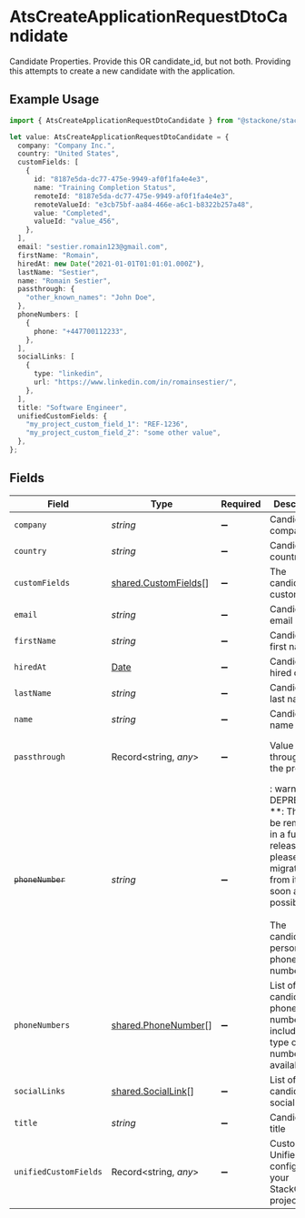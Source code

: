 # AtsCreateApplicationRequestDtoCandidate

Candidate Properties. Provide this OR candidate_id, but not both. Providing this attempts to create a new candidate with the application.

## Example Usage

```typescript
import { AtsCreateApplicationRequestDtoCandidate } from "@stackone/stackone-client-ts/sdk/models/shared";

let value: AtsCreateApplicationRequestDtoCandidate = {
  company: "Company Inc.",
  country: "United States",
  customFields: [
    {
      id: "8187e5da-dc77-475e-9949-af0f1fa4e4e3",
      name: "Training Completion Status",
      remoteId: "8187e5da-dc77-475e-9949-af0f1fa4e4e3",
      remoteValueId: "e3cb75bf-aa84-466e-a6c1-b8322b257a48",
      value: "Completed",
      valueId: "value_456",
    },
  ],
  email: "sestier.romain123@gmail.com",
  firstName: "Romain",
  hiredAt: new Date("2021-01-01T01:01:01.000Z"),
  lastName: "Sestier",
  name: "Romain Sestier",
  passthrough: {
    "other_known_names": "John Doe",
  },
  phoneNumbers: [
    {
      phone: "+447700112233",
    },
  ],
  socialLinks: [
    {
      type: "linkedin",
      url: "https://www.linkedin.com/in/romainsestier/",
    },
  ],
  title: "Software Engineer",
  unifiedCustomFields: {
    "my_project_custom_field_1": "REF-1236",
    "my_project_custom_field_2": "some other value",
  },
};
```

## Fields

| Field                                                                                                                                                        | Type                                                                                                                                                         | Required                                                                                                                                                     | Description                                                                                                                                                  | Example                                                                                                                                                      |
| ------------------------------------------------------------------------------------------------------------------------------------------------------------ | ------------------------------------------------------------------------------------------------------------------------------------------------------------ | ------------------------------------------------------------------------------------------------------------------------------------------------------------ | ------------------------------------------------------------------------------------------------------------------------------------------------------------ | ------------------------------------------------------------------------------------------------------------------------------------------------------------ |
| `company`                                                                                                                                                    | *string*                                                                                                                                                     | :heavy_minus_sign:                                                                                                                                           | Candidate company                                                                                                                                            | Company Inc.                                                                                                                                                 |
| `country`                                                                                                                                                    | *string*                                                                                                                                                     | :heavy_minus_sign:                                                                                                                                           | Candidate country                                                                                                                                            | United States                                                                                                                                                |
| `customFields`                                                                                                                                               | [shared.CustomFields](../../../sdk/models/shared/customfields.md)[]                                                                                          | :heavy_minus_sign:                                                                                                                                           | The candidate custom fields                                                                                                                                  |                                                                                                                                                              |
| `email`                                                                                                                                                      | *string*                                                                                                                                                     | :heavy_minus_sign:                                                                                                                                           | Candidate email                                                                                                                                              | sestier.romain123@gmail.com                                                                                                                                  |
| `firstName`                                                                                                                                                  | *string*                                                                                                                                                     | :heavy_minus_sign:                                                                                                                                           | Candidate first name                                                                                                                                         | Romain                                                                                                                                                       |
| `hiredAt`                                                                                                                                                    | [Date](https://developer.mozilla.org/en-US/docs/Web/JavaScript/Reference/Global_Objects/Date)                                                                | :heavy_minus_sign:                                                                                                                                           | Candidate hired date                                                                                                                                         | 2021-01-01T01:01:01.000Z                                                                                                                                     |
| `lastName`                                                                                                                                                   | *string*                                                                                                                                                     | :heavy_minus_sign:                                                                                                                                           | Candidate last name                                                                                                                                          | Sestier                                                                                                                                                      |
| `name`                                                                                                                                                       | *string*                                                                                                                                                     | :heavy_minus_sign:                                                                                                                                           | Candidate name                                                                                                                                               | Romain Sestier                                                                                                                                               |
| `passthrough`                                                                                                                                                | Record<string, *any*>                                                                                                                                        | :heavy_minus_sign:                                                                                                                                           | Value to pass through to the provider                                                                                                                        | {<br/>"other_known_names": "John Doe"<br/>}                                                                                                                  |
| ~~`phoneNumber`~~                                                                                                                                            | *string*                                                                                                                                                     | :heavy_minus_sign:                                                                                                                                           | : warning: ** DEPRECATED **: This will be removed in a future release, please migrate away from it as soon as possible.<br/><br/>The candidate personal phone number | +1234567890                                                                                                                                                  |
| `phoneNumbers`                                                                                                                                               | [shared.PhoneNumber](../../../sdk/models/shared/phonenumber.md)[]                                                                                            | :heavy_minus_sign:                                                                                                                                           | List of candidate phone numbers including the type of the number when available                                                                              |                                                                                                                                                              |
| `socialLinks`                                                                                                                                                | [shared.SocialLink](../../../sdk/models/shared/sociallink.md)[]                                                                                              | :heavy_minus_sign:                                                                                                                                           | List of candidate social links                                                                                                                               |                                                                                                                                                              |
| `title`                                                                                                                                                      | *string*                                                                                                                                                     | :heavy_minus_sign:                                                                                                                                           | Candidate title                                                                                                                                              | Software Engineer                                                                                                                                            |
| `unifiedCustomFields`                                                                                                                                        | Record<string, *any*>                                                                                                                                        | :heavy_minus_sign:                                                                                                                                           | Custom Unified Fields configured in your StackOne project                                                                                                    | {<br/>"my_project_custom_field_1": "REF-1236",<br/>"my_project_custom_field_2": "some other value"<br/>}                                                     |